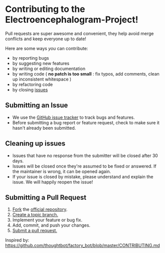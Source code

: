 # Contributing to the Electroencephalogram-Project!

Pull requests are super awesome and convenient, they help avoid merge conflicts and keep everyone up to date!

Here are some ways *you* can contribute:

* by reporting bugs
* by suggesting new features
* by writing or editing documentation
* by writing code ( **no patch is too small** : fix typos, add comments, clean up inconsistent whitespace )
* by refactoring code
* by closing [issues](https://github.com/cwnicoletti/electroencephalogram-project/issues)

## Submitting an Issue

* We use the [GitHub issue tracker](https://github.com/cwnicoletti/electroencephalogram-project/issues) to track bugs and features.
* Before submitting a bug report or feature request, 
  check to make sure it hasn't already been submitted.

## Cleaning up issues

* Issues that have no response from the submitter will be closed after 30 days.
* Issues will be closed once they're assumed to be fixed or answered. If the
  maintainer is wrong, it can be opened again.
* If your issue is closed by mistake, please understand and explain the issue.
  We will happily reopen the issue!

## Submitting a Pull Request
1. [Fork](https://help.github.com/articles/fork-a-repo/) the [official repository](https://github.com/cwnicoletti/Electroencephalogram-Project).
2. [Create a topic branch.](https://services.github.com/on-demand/intro-to-github/create-a-branch)
3. Implement your feature or bug fix.
4. Add, commit, and push your changes.
5. [Submit a pull request.](https://help.github.com/articles/about-pull-requests/)

Inspired by: https://github.com/thoughtbot/factory_bot/blob/master/CONTRIBUTING.md
